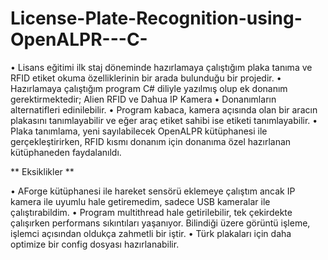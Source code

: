 # License-Plate-Recognition-using-OpenALPR---C-

• Lisans eğitimi ilk staj döneminde hazırlamaya çalıştığım plaka tanıma ve RFID etiket okuma özelliklerinin bir arada bulunduğu bir projedir.
• Hazırlamaya çalıştığım program C# diliyle yazılmış olup ek donanım gerektirmektedir; Alien RFID ve Dahua IP Kamera
• Donanımların alternatifleri edinilebilir.
• Program kabaca, kamera açısında olan bir aracın plakasını tanımlayabilir ve eğer araç etiket sahibi ise etiketi tanımlayabilir.
• Plaka tanımlama, yeni sayılabilecek OpenALPR kütüphanesi ile gerçekleştirirken, RFID kısmı donanım için donanıma özel hazırlanan kütüphaneden faydalanıldı.

** Eksiklikler **

• AForge kütüphanesi ile hareket sensörü eklemeye çalıştım ancak IP kamera ile uyumlu hale getiremedim, sadece USB kameralar ile çalıştırabildim.
• Program multithread hale getirilebilir, tek çekirdekte çalışırken performans sıkıntıları yaşanıyor. Bilindiği üzere görüntü işleme, işlemci açısından oldukça zahmetli bir iştir.
• Türk plakaları için daha optimize bir config dosyası hazırlanabilir.
